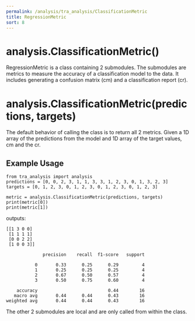 ```yaml
---
permalink: /analysis/tra_analysis/ClassificationMetric
title: RegressionMetric
sort: 8
---
```


# analysis.ClassificationMetric()

RegressionMetric is a class containing 2 submodules. The submodules are metrics to measure the accuracy of a classification model to the data. It includes generating a confusion matrix (cm) and a classification report (cr).

# analysis.ClassificationMetric(predictions, targets)

The default behavior of calling the class is to return all 2 metrics. Given a 1D array of the predictions from the model and 1D array of the target values, cm and the cr.

## Example Usage
```
from tra_analysis import analysis
predictions = [0, 0, 2, 3, 1, 1, 3, 3, 1, 2, 3, 0, 1, 3, 2, 3]
targets = [0, 1, 2, 3, 0, 1, 2, 3, 0, 1, 2, 3, 0, 1, 2, 3]

metric = analysis.ClassificationMetric(predictions, targets)
print(metric[0])
print(metric[1])
```
outputs:
```
[[1 3 0 0]
 [1 1 1 1]
 [0 0 2 2]
 [1 0 0 3]]
```
```
              precision    recall  f1-score   support

           0       0.33      0.25      0.29         4
           1       0.25      0.25      0.25         4
           2       0.67      0.50      0.57         4
           3       0.50      0.75      0.60         4

    accuracy                           0.44        16
   macro avg       0.44      0.44      0.43        16
weighted avg       0.44      0.44      0.43        16
```

The other 2 submodules are local and are only called from within the class.